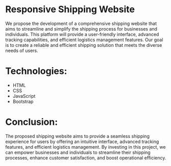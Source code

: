 # Responsive Shipping Website
We propose the development of a comprehensive shipping website that aims to streamline and simplify the shipping process for businesses and individuals. This platform will provide a user-friendly interface, advanced tracking capabilities, and efficient logistics management features. Our goal is to create a reliable and efficient shipping solution that meets the diverse needs of users.

# Technologies:
- HTML
- CSS
- JavaScript
- Bootstrap

# Conclusion:
The proposed shipping website aims to provide a seamless shipping experience for users by offering an intuitive interface, advanced tracking features, and efficient logistics management. By investing in this project, we can empower businesses and individuals to streamline their shipping processes, enhance customer satisfaction, and boost operational efficiency.

